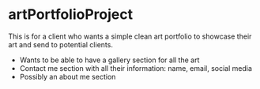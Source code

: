 # artPortfolioProject

This is for a client who wants a simple clean art portfolio to showcase their art and send to potential clients.
- Wants to be able to have a gallery section for all the art
- Contact me section with all their information: name, email, social media
- Possibly an about me section
